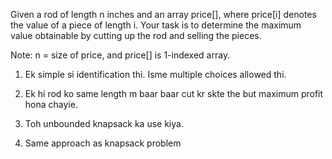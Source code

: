 Given a rod of length n inches and an array price[], where price[i] denotes the value of a piece of length i. Your task is to determine the maximum value obtainable by cutting up the rod and selling the pieces.

Note: n = size of price, and price[] is 1-indexed array.

<!-- Approach -->

1. Ek simple si identification thi. Isme multiple choices allowed thi. 

2. Ek hi rod ko same length m baar baar cut kr skte the but maximum profit hona chayie.

3. Toh unbounded knapsack ka use kiya.

4. Same approach as knapsack problem
